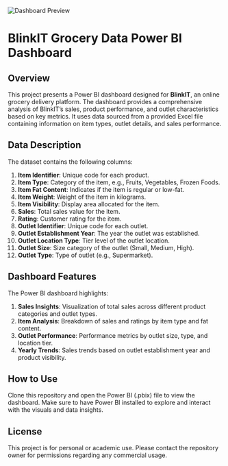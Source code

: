 ![Dashboard Preview](images/Blinkit_Dashboard.jpeg)


# BlinkIT Grocery Data Power BI Dashboard

## Overview

This project presents a Power BI dashboard designed for **BlinkIT**, an online grocery delivery platform. The dashboard provides a comprehensive analysis of BlinkIT’s sales, product performance, and outlet characteristics based on key metrics. It uses data sourced from a provided Excel file containing information on item types, outlet details, and sales performance.

## Data Description

The dataset contains the following columns:

1. **Item Identifier**: Unique code for each product.
2. **Item Type**: Category of the item, e.g., Fruits, Vegetables, Frozen Foods.
3. **Item Fat Content**: Indicates if the item is regular or low-fat.
4. **Item Weight**: Weight of the item in kilograms.
5. **Item Visibility**: Display area allocated for the item.
6. **Sales**: Total sales value for the item.
7. **Rating**: Customer rating for the item.
8. **Outlet Identifier**: Unique code for each outlet.
9. **Outlet Establishment Year**: The year the outlet was established.
10. **Outlet Location Type**: Tier level of the outlet location.
11. **Outlet Size**: Size category of the outlet (Small, Medium, High).
12. **Outlet Type**: Type of outlet (e.g., Supermarket).

## Dashboard Features

The Power BI dashboard highlights:

1. **Sales Insights**: Visualization of total sales across different product categories and outlet types.
2. **Item Analysis**: Breakdown of sales and ratings by item type and fat content.
3. **Outlet Performance**: Performance metrics by outlet size, type, and location tier.
4. **Yearly Trends**: Sales trends based on outlet establishment year and product visibility.

## How to Use

Clone this repository and open the Power BI (.pbix) file to view the dashboard. Make sure to have Power BI installed to explore and interact with the visuals and data insights.

## License

This project is for personal or academic use. Please contact the repository owner for permissions regarding any commercial usage.
